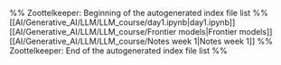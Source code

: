 %% Zoottelkeeper: Beginning of the autogenerated index file list  %%
 [[AI/Generative_AI/LLM/LLM_course/day1.ipynb|day1.ipynb]]
 [[AI/Generative_AI/LLM/LLM_course/Frontier models|Frontier models]]
 [[AI/Generative_AI/LLM/LLM_course/Notes week 1|Notes week 1]]
%% Zoottelkeeper: End of the autogenerated index file list  %%
